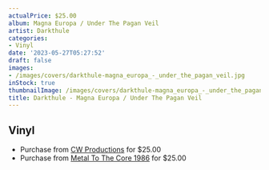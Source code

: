 ```yaml
---
actualPrice: $25.00
album: Magna Europa / Under The Pagan Veil
artist: Darkthule
categories:
- Vinyl
date: '2023-05-27T05:27:52'
draft: false
images:
- /images/covers/darkthule-magna_europa_-_under_the_pagan_veil.jpg
inStock: true
thumbnailImage: /images/covers/darkthule-magna_europa_-_under_the_pagan_veil-thumb.jpg
title: Darkthule - Magna Europa / Under The Pagan Veil
---
```


## Vinyl
* Purchase from [CW Productions](https://shop.cwproductions.net/products/darkthule-magna-europa-under-the-pagan-veil-lp) for $25.00
* Purchase from [Metal To The Core 1986](https://metaltothecore1986.com/shop/darkthule-magna-europa-under-the-pagan-veil-12-lp/) for $25.00
